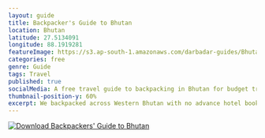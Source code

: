 ```yaml
---
layout: guide
title: Backpacker's Guide to Bhutan
location: Bhutan
latitude: 27.5134091
longitude: 88.1919281
featureImage: https://s3.ap-south-1.amazonaws.com/darbadar-guides/Bhutan/Bhutan-guide-cover.png
categories: free
genre: Guide
tags: Travel
published: true
socialMedia: A free travel guide to backpacking in Bhutan for budget travellers.  
thumbnail-position-y: 60%
excerpt: We backpacked across Western Bhutan with no advance hotel bookings, a cheese-heavy diet (more on that later) and an open mind. To summarize, two girls with no rigid travel plans in a land with a fascination for the male genitalia (more on that later). How did we do it?
---
```


[![Download Backpackers' Guide to Bhutan](https://s3.ap-south-1.amazonaws.com/darbadar-guides/Bhutan/Bhutan-guide-cover.png)](https://s3.ap-south-1.amazonaws.com/darbadar-guides/Bhutan/Backpackers+guide+to+Bhutan-Darbadar.pdf)